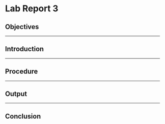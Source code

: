 # Lab Report 3

## Objectives



***

## Introduction


***

## Procedure



***

## Output



***

## Conclusion
